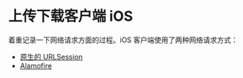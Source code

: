 # 上传下载客户端 iOS

着重记录一下网络请求方面的过程。iOS 客户端使用了两种网络请求方式：

- [原生的 URLSession](https://github.com/Monsoir/UpDownload-iOS/blob/master/memo1.md)
- [Alamofire](https://github.com/Monsoir/UpDownload-iOS/blob/master/memo2.md)


